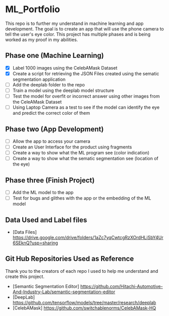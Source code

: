 # ML_Portfolio
This repo is to further my understand in machine learning and app development. The goal is to create an app that will use the
phone camera to tell the user's eye color. This project has multiple phases and is being worked as my proof in my abilities.

## Phase one (Machine Learning)
- [x] Label 1000 images using the CelebAMask Dataset
- [x] Create a script for retrieving the JSON Files created using the sematic segmentation application
- [ ] Add the deeplab folder to the repo
- [ ] Train a model using the deeplab model structure 
- [ ] Test the model for overfit or incorrect answer using other images from the CeleAMask Dataset
- [ ] Using Laptop Camera as a test to see if the model can identify the eye and predict the correct color of them

## Phase two (App Development)
- [ ] Allow the app to access your camera 
- [ ] Create an User Interface for the product using fragments
- [ ] Create a way to show what the ML program see (color indication)
- [ ] Create a way to show what the sematic segmentation see (location of the eye)

## Phase three (Finish Project)
- [ ] Add the ML model to the app
- [ ] Test for bugs and glithes with the app or the embedding of the ML model

## Data Used and Label files 
- [Data Files] https://drive.google.com/drive/folders/1aZc7yqCwtcgRzXOrdHLiSbY4Ur6SEknQ?usp=sharing

## Git Hub Repositories Used as Reference 
Thank you to the creators of each repo I used to help me understand and create this project.
- [Semantic Segmentation Editor] https://github.com/Hitachi-Automotive-And-Industry-Lab/semantic-segmentation-editor
- [DeepLab] https://github.com/tensorflow/models/tree/master/research/deeplab
- [CelebAMask] https://github.com/switchablenorms/CelebAMask-HQ

